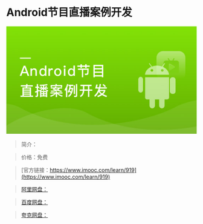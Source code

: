 # Android节目直播案例开发

![img](../../assets/5fe442ff0001f61505400304.jpg)

> 简介：

> 价格：免费

> [官方链接：https://www.imooc.com/learn/919](https://www.imooc.com/learn/919)

> [阿里网盘：]()

> [百度网盘：]()

> [夸克网盘：]()
